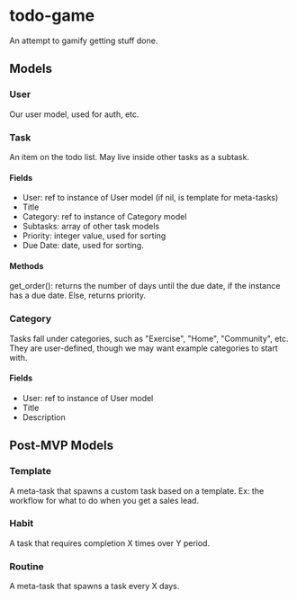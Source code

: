 todo-game
=========

An attempt to gamify getting stuff done.

## Models

### User

Our user model, used for auth, etc.

### Task

An item on the todo list. May live inside other tasks as a subtask.

#### Fields

* User: ref to instance of User model (if nil, is template for meta-tasks)
* Title
* Category: ref to instance of Category model
* Subtasks: array of other task models
* Priority: integer value, used for sorting
* Due Date: date, used for sorting.

#### Methods

get_order(): returns the number of days until the due date, if the instance has a due date. Else, returns priority.

### Category

Tasks fall under categories, such as "Exercise", "Home", "Community", etc. They are user-defined, though we may want example categories to start with.

#### Fields

* User: ref to instance of User model
* Title
* Description

## Post-MVP Models

### Template

A meta-task that spawns a custom task based on a template. Ex: the workflow for what to do when you get a sales lead.

### Habit

A task that requires completion X times over Y period.

### Routine

A meta-task that spawns a task every X days.